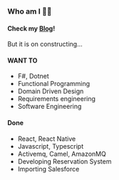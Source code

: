 ### Who am I 🐱‍💻

#### Check my [Blog](https://blog.juho.kim)!

But it is on constructing...

#### WANT TO

- F#, Dotnet
- Functional Programming
- Domain Driven Design
- Requirements engineering
- Software Engineering

#### Done

- React, React Native
- Javascript, Typescript
- Activemq, Camel, AmazonMQ
- Developing Reservation System
- Importing Salesforce
